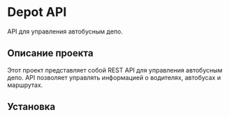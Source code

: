# Depot API

API для управления автобусным депо.

## Описание проекта
Этот проект представляет собой REST API для управления автобусным депо. API позволяет управлять информацией о водителях, автобусах и маршрутах.

## Установка
